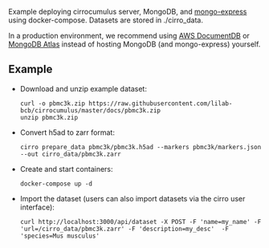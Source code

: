 Example deploying cirrocumulus server, MongoDB, and [mongo-express](https://github.com/mongo-express/mongo-express) 
using docker-compose. Datasets are stored in ./cirro_data. 

In a production environment, we recommend using [AWS DocumentDB](https://aws.amazon.com/documentdb/) or [MongoDB Atlas](https://www.mongodb.com/atlas/database) instead of hosting MongoDB (and mongo-express) yourself.


Example
-------


- Download and unzip example dataset:

    ```
    curl -o pbmc3k.zip https://raw.githubusercontent.com/lilab-bcb/cirrocumulus/master/docs/pbmc3k.zip
    unzip pbmc3k.zip
    ```

- Convert h5ad to zarr format:

    ```
    cirro prepare_data pbmc3k/pbmc3k.h5ad --markers pbmc3k/markers.json --out cirro_data/pbmc3k.zarr
    ```
    
- Create and start containers:

    ```
    docker-compose up -d
    ```

- Import the dataset (users can also import datasets via the cirro user interface):

    ```
    curl http://localhost:3000/api/dataset -X POST -F 'name=my_name' -F 'url=/cirro_data/pbmc3k.zarr' -F 'description=my_desc'  -F 'species=Mus musculus'
    ```
